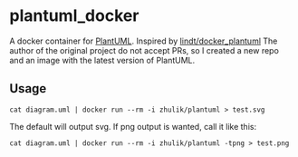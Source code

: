 # plantuml_docker

A docker container for [PlantUML](https://plantuml.com/). Inspired by [lindt/docker_plantuml](https://github.com/lindt/docker_plantuml)
The author of the original project do not accept PRs, so I created a new repo and an image with the latest version of
PlantUML.

## Usage

```
cat diagram.uml | docker run --rm -i zhulik/plantuml > test.svg
```

The default will output svg. If png output is wanted, call it like this:

```
cat diagram.uml | docker run --rm -i zhulik/plantuml -tpng > test.png
```
